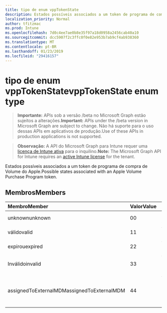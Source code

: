 ```yaml
---
title: tipo de enum vppTokenState
description: Estados possíveis associados a um token de programa de compra de Volume do Apple.
localization_priority: Normal
author: tfitzmac
ms.prod: Intune
ms.openlocfilehash: 7d0c4ee7ae0b8e35f97a18d0958a2456cab40a10
ms.sourcegitcommit: dcc5907f2c3ffc0f0e82e953b7ab9cf4ab938360
ms.translationtype: MT
ms.contentlocale: pt-BR
ms.lasthandoff: 01/23/2019
ms.locfileid: "29416157"
---
```

# <a name="vpptokenstate-enum-type"></a><span data-ttu-id="e7155-103">tipo de enum vppTokenState</span><span class="sxs-lookup"><span data-stu-id="e7155-103">vppTokenState enum type</span></span>

> <span data-ttu-id="e7155-104">**Importante:** APIs sob a versão /beta no Microsoft Graph estão sujeitos a alterações.</span><span class="sxs-lookup"><span data-stu-id="e7155-104">**Important:** APIs under the /beta version in Microsoft Graph are subject to change.</span></span> <span data-ttu-id="e7155-105">Não há suporte para o uso dessas APIs em aplicativos de produção.</span><span class="sxs-lookup"><span data-stu-id="e7155-105">Use of these APIs in production applications is not supported.</span></span>

> <span data-ttu-id="e7155-106">**Observação:** A API do Microsoft Graph para Intune requer uma [licença de Intune ativa](https://go.microsoft.com/fwlink/?linkid=839381) para o inquilino.</span><span class="sxs-lookup"><span data-stu-id="e7155-106">**Note:** The Microsoft Graph API for Intune requires an [active Intune license](https://go.microsoft.com/fwlink/?linkid=839381) for the tenant.</span></span>

<span data-ttu-id="e7155-107">Estados possíveis associados a um token de programa de compra de Volume do Apple.</span><span class="sxs-lookup"><span data-stu-id="e7155-107">Possible states associated with an Apple Volume Purchase Program token.</span></span>

## <a name="members"></a><span data-ttu-id="e7155-108">Membros</span><span class="sxs-lookup"><span data-stu-id="e7155-108">Members</span></span>
|<span data-ttu-id="e7155-109">Membro</span><span class="sxs-lookup"><span data-stu-id="e7155-109">Member</span></span>|<span data-ttu-id="e7155-110">Valor</span><span class="sxs-lookup"><span data-stu-id="e7155-110">Value</span></span>|<span data-ttu-id="e7155-111">Descrição</span><span class="sxs-lookup"><span data-stu-id="e7155-111">Description</span></span>|
|:---|:---|:---|
|<span data-ttu-id="e7155-112">unknown</span><span class="sxs-lookup"><span data-stu-id="e7155-112">unknown</span></span>|<span data-ttu-id="e7155-113">0</span><span class="sxs-lookup"><span data-stu-id="e7155-113">0</span></span>|<span data-ttu-id="e7155-114">Estado padrão.</span><span class="sxs-lookup"><span data-stu-id="e7155-114">Default state.</span></span>|
|<span data-ttu-id="e7155-115">válido</span><span class="sxs-lookup"><span data-stu-id="e7155-115">valid</span></span>|<span data-ttu-id="e7155-116">1</span><span class="sxs-lookup"><span data-stu-id="e7155-116">1</span></span>|<span data-ttu-id="e7155-117">Token é válido.</span><span class="sxs-lookup"><span data-stu-id="e7155-117">Token is valid.</span></span>|
|<span data-ttu-id="e7155-118">expirou</span><span class="sxs-lookup"><span data-stu-id="e7155-118">expired</span></span>|<span data-ttu-id="e7155-119">2</span><span class="sxs-lookup"><span data-stu-id="e7155-119">2</span></span>|<span data-ttu-id="e7155-120">Token expirou.</span><span class="sxs-lookup"><span data-stu-id="e7155-120">Token is expired.</span></span>|
|<span data-ttu-id="e7155-121">Inválido</span><span class="sxs-lookup"><span data-stu-id="e7155-121">invalid</span></span>|<span data-ttu-id="e7155-122">3</span><span class="sxs-lookup"><span data-stu-id="e7155-122">3</span></span>|<span data-ttu-id="e7155-123">Token é inválido.</span><span class="sxs-lookup"><span data-stu-id="e7155-123">Token is invalid.</span></span>|
|<span data-ttu-id="e7155-124">assignedToExternalMDM</span><span class="sxs-lookup"><span data-stu-id="e7155-124">assignedToExternalMDM</span></span>|<span data-ttu-id="e7155-125">4</span><span class="sxs-lookup"><span data-stu-id="e7155-125">4</span></span>|<span data-ttu-id="e7155-126">Token é gerenciada por outro serviço MDM.</span><span class="sxs-lookup"><span data-stu-id="e7155-126">Token is managed by another MDM Service.</span></span>|




